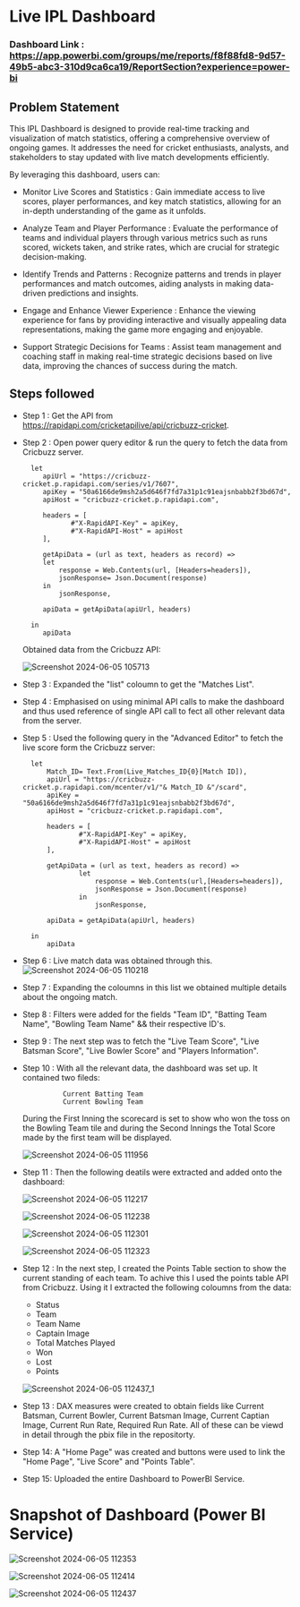 # Live IPL Dashboard

### Dashboard Link : https://app.powerbi.com/groups/me/reports/f8f88fd8-9d57-49b5-abc3-310d9ca6ca19/ReportSection?experience=power-bi

## Problem Statement

This IPL Dashboard is designed to provide real-time tracking and visualization of match statistics, offering a comprehensive overview of ongoing games. It addresses the need for cricket enthusiasts, analysts, and stakeholders to stay updated with live match developments efficiently.

By leveraging this dashboard, users can:

- Monitor Live Scores and Statistics : Gain immediate access to live scores, player performances, and key match statistics, allowing for an in-depth understanding of the game as it unfolds.

- Analyze Team and Player Performance : Evaluate the performance of teams and individual players through various metrics such as runs scored, wickets taken, and strike rates, which are crucial for strategic decision-making.

- Identify Trends and Patterns : Recognize patterns and trends in player performances and match outcomes, aiding analysts in making data-driven predictions and insights.

- Engage and Enhance Viewer Experience : Enhance the viewing experience for fans by providing interactive and visually appealing data representations, making the game more engaging and enjoyable.

- Support Strategic Decisions for Teams : Assist team management and coaching staff in making real-time strategic decisions based on live data, improving the chances of success during the match.


## Steps followed 

- Step 1 : Get the API from https://rapidapi.com/cricketapilive/api/cricbuzz-cricket.
- Step 2 : Open power query editor & run the query to fetch the data from Cricbuzz server.
       
        let
           apiUrl = "https://cricbuzz-cricket.p.rapidapi.com/series/v1/7607",
           apiKey = "50a6166de9msh2a5d646f7fd7a31p1c91eajsnbabb2f3bd67d",
           apiHost = "cricbuzz-cricket.p.rapidapi.com",
    
           headers = [
                  #"X-RapidAPI-Key" = apiKey,
                  #"X-RapidAPI-Host" = apiHost
           ],

           getApiData = (url as text, headers as record) =>
           let 
               response = Web.Contents(url, [Headers=headers]),
               jsonResponse= Json.Document(response)
           in
               jsonResponse,
    
           apiData = getApiData(apiUrl, headers)

        in
           apiData
        
    Obtained data from the Cricbuzz API:

    ![Screenshot 2024-06-05 105713](https://github.com/Abtg08/Live-IPL-Dashboard/assets/87989296/799cb61b-b0cf-4911-9d5f-56a48bc2bb40)

        
- Step 3 : Expanded the "list" coloumn to get the "Matches List".
- Step 4 : Emphasised on using minimal API calls to make the dashboard and thus used reference of single API call to  fect all other relevant data from the server.
- Step 5 : Used the following query in the "Advanced Editor" to fetch the live score form the Cricbuzz server:
       
        let
            Match_ID= Text.From(Live_Matches_ID{0}[Match ID]),
            apiUrl = "https://cricbuzz-cricket.p.rapidapi.com/mcenter/v1/"& Match_ID &"/scard",
            apiKey = "50a6166de9msh2a5d646f7fd7a31p1c91eajsnbabb2f3bd67d",
            apiHost = "cricbuzz-cricket.p.rapidapi.com",
    
            headers = [
                    #"X-RapidAPI-Key" = apiKey,
                    #"X-RapidAPI-Host" = apiHost
            ],

            getApiData = (url as text, headers as record) =>
                    let 
                        response = Web.Contents(url,[Headers=headers]),
                        jsonResponse = Json.Document(response)
                    in
                        jsonResponse,
    
            apiData = getApiData(apiUrl, headers)
        
        in
            apiData
        
- Step 6 : Live match data was obtained through this.
    ![Screenshot 2024-06-05 110218](https://github.com/Abtg08/Live-IPL-Dashboard/assets/87989296/c01acb48-bc52-47bf-b5f7-6d18699b8a3c)

- Step 7 : Expanding the coloumns in this list we obtained multiple details about the ongoing match.

- Step 8 : Filters were added for the fields "Team ID", "Batting Team Name", "Bowling Team Name" && their respective ID's.

- Step 9 : The next step was to fetch the "Live Team Score", "Live Batsman Score", "Live Bowler Score" and "Players Information".

- Step 10 : With all the relevant data, the dashboard was set up. It contained two fileds: 
    
                Current Batting Team 
                Current Bowling Team
    
    During the First Inning the scorecard is set to show who won the toss on the Bowling Team tile and during the Second Innings the Total Score made by the first team will be displayed.

    ![Screenshot 2024-06-05 111956](https://github.com/Abtg08/Live-IPL-Dashboard/assets/87989296/6d2f528c-a31f-4ab6-aa64-54307af4c7f6) 

- Step 11 : Then the following deatils were extracted and added onto the dashboard:

    ![Screenshot 2024-06-05 112217](https://github.com/Abtg08/Live-IPL-Dashboard/assets/87989296/d36476fe-3b79-461c-8666-9523d1b46d7c)


    ![Screenshot 2024-06-05 112238](https://github.com/Abtg08/Live-IPL-Dashboard/assets/87989296/3e4e1c17-81d9-42ee-9fce-29b250a31e76)


    ![Screenshot 2024-06-05 112301](https://github.com/Abtg08/Live-IPL-Dashboard/assets/87989296/8e2dc3c2-a9d7-4949-9d71-2164d8d19015)

    ![Screenshot 2024-06-05 112323](https://github.com/Abtg08/Live-IPL-Dashboard/assets/87989296/c0991cf1-d3be-44f9-9fdb-fd84248ad40f)

- Step 12 : In the next step, I created the Points Table section to show the current standing of each team. To achive this I used the points table API from Cricbuzz. Using it I extracted the following coloumns from the data: 
    - Status
    - Team
    - Team Name
    - Captain Image
    - Total Matches Played
    - Won
    - Lost
    - Points 

    ![Screenshot 2024-06-05 112437_1](https://github.com/Abtg08/Live-IPL-Dashboard/assets/87989296/f8eb63d0-31e0-4878-8e85-2cbcf42f47ec)

- Step 13 : DAX measures were created to obtain fields like Current Batsman, Current Bowler, Current Batsman Image, Current Captian Image, Current Run Rate, Required Run Rate. All of these can be viewd in detail through the pbix file in the repositorty.

- Step 14: A "Home Page" was created and buttons were used to link the "Home Page", "Live Score" and "Points Table".

- Step 15: Uploaded the entire Dashboard to PowerBI Service.

# Snapshot of Dashboard (Power BI Service)

![Screenshot 2024-06-05 112353](https://github.com/Abtg08/Live-IPL-Dashboard/assets/87989296/52433144-2023-4573-b953-9c46fc1a90b9)

![Screenshot 2024-06-05 112414](https://github.com/Abtg08/Live-IPL-Dashboard/assets/87989296/8359b8bb-2e67-43f6-897a-ed5a09e01306)

![Screenshot 2024-06-05 112437](https://github.com/Abtg08/Live-IPL-Dashboard/assets/87989296/3519414f-9522-4845-9d94-33af664aeabe) 


